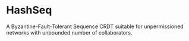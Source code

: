 # HashSeq

A Byzantine-Fault-Tolerant Sequence CRDT suitable for unpermissioned networks with unbounded number of collaborators.


